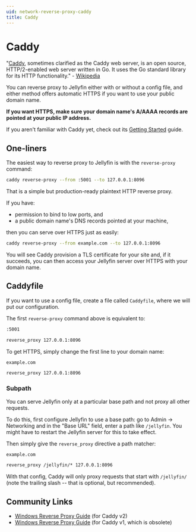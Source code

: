 ```yaml
---
uid: network-reverse-proxy-caddy
title: Caddy
---
```


# Caddy

"[Caddy](https://caddyserver.com/), sometimes clarified as the Caddy web server, is an open source, HTTP/2-enabled web server written in Go. It uses the Go standard library for its HTTP functionality." - [Wikipedia](https://en.wikipedia.org/wiki/Caddy_(web_server))

You can reverse proxy to Jellyfin either with or without a config file, and either method offers automatic HTTPS if you want to use your public domain name.

**If you want HTTPS, make sure your domain name's A/AAAA records are pointed at your public IP address.**

If you aren't familiar with Caddy yet, check out its [Getting Started](https://caddyserver.com/docs/getting-started) guide.

## One-liners

The easiest way to reverse proxy to Jellyfin is with the `reverse-proxy` command:

```bash
caddy reverse-proxy --from :5001 --to 127.0.0.1:8096
```

That is a simple but production-ready plaintext HTTP reverse proxy.

If you have:

- permission to bind to low ports, and
- a public domain name's DNS records pointed at your machine,

then you can serve over HTTPS just as easily:

```bash
caddy reverse-proxy --from example.com --to 127.0.0.1:8096
```

You will see Caddy provision a TLS certificate for your site and, if it succeeds, you can then access your Jellyfin server over HTTPS with your domain name.

## Caddyfile

If you want to use a config file, create a file called `Caddyfile`, where we will put our configuration.

The first `reverse-proxy` command above is equivalent to:

```txt
:5001

reverse_proxy 127.0.0.1:8096
```

To get HTTPS, simply change the first line to your domain name:

```txt
example.com

reverse_proxy 127.0.0.1:8096
```

### Subpath

You can serve Jellyfin only at a particular base path and not proxy all other requests.

To do this, first configure Jellyfin to use a base path: go to Admin -> Networking and in the "Base URL" field, enter a path like `/jellyfin`. You might have to restart the Jellyfin server for this to take effect.

Then simply give the `reverse_proxy` directive a path matcher:

```txt
example.com

reverse_proxy /jellyfin/* 127.0.0.1:8096
```

With that config, Caddy will only proxy requests that start with `/jellyfin/` (note the trailing slash -- that is optional, but recommended).

## Community Links

- [Windows Reverse Proxy Guide](https://old.reddit.com/r/jellyfin/comments/gdwe0s/windows_and_caddy_v2_reverse_proxy_guide/) (for Caddy v2)
- [Windows Reverse Proxy Guide](https://www.reddit.com/r/jellyfin/comments/ek8ugr/windows_reverse_proxy_guide/) (for Caddy v1, which is obsolete)
